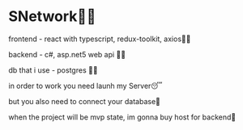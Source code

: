 # SNetwork😶‍🌫️

frontend - react with typescript, redux-toolkit, axios😶‍🌫️

backend - c#, asp.net5 web api 😶‍🌫️

db that i use - postgres 😶‍🌫️

in order to work you need launh my Server😴

but you also need to connect your database🤕

when the project will be mvp state, im gonna buy host for backend🥸
